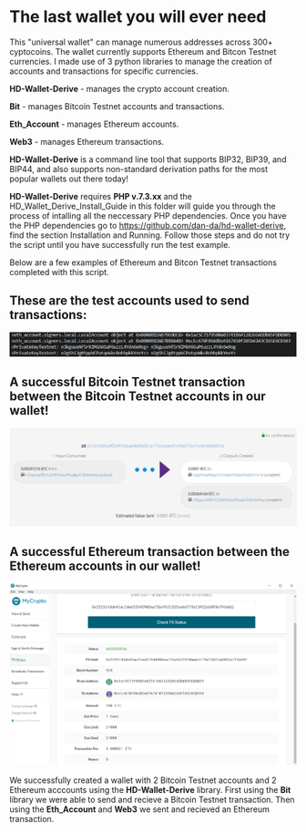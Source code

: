 # The last wallet you will ever need

This "universal wallet" can manage numerous addresses across 300+ cyptocoins. The wallet currently supports Ethereum and Bitcon Testnet currencies. I made use of 3 python libraries to manage the creation of accounts and transactions for specific currencies.

<strong>HD-Wallet-Derive</strong> - manages the crypto account creation. 


<strong>Bit</strong> - manages Bitcoin Testnet accounts and transactions.


<strong>Eth_Account</strong> - manages Ethereum accounts.


<strong>Web3</strong> - manages Ethereum transactions.


<strong>HD-Wallet-Derive</strong> is a command line tool that supports BIP32, BIP39, and BIP44, and also supports non-standard derivation paths for the most popular wallets out there today!

<strong>HD-Wallet-Derive</strong> requires <strong>PHP v.7.3.xx</strong> and the HD_Wallet_Derive_Install_Guide in this folder will guide you through the process of intalling all the neccessary PHP dependencies. Once you have the PHP dependencies go to https://github.com/dan-da/hd-wallet-derive, find the section Installation and Running. Follow those steps and do not try the script until you have successfully run the test example.

Below are a few examples of Ethereum and Bitcon Testnet transactions completed with this script.


## These are the test accounts used to send transactions:


![alt text](https://github.com/chrislbryant/Blockchain/blob/main/Using%20Python%20to%20Send%20BTC%20and%20ETH%20Transactions/Screenshots/test_accounts.PNG)




## A successful Bitcoin Testnet transaction between the Bitcoin Testnet accounts in our wallet!


![alt text](https://github.com/chrislbryant/Blockchain/blob/main/Using%20Python%20to%20Send%20BTC%20and%20ETH%20Transactions/Screenshots/btctest_transaction.PNG)




## A successful Ethereum transaction between the Ethereum accounts in our wallet! 


![alt text](https://github.com/chrislbryant/Blockchain/blob/main/Using%20Python%20to%20Send%20BTC%20and%20ETH%20Transactions/Screenshots/eth_transaction.PNG)




We successfully created a wallet with 2 Bitcoin Testnet accounts and 2 Ethereum acccounts using the <strong>HD-Wallet-Derive</strong> library. First using the <strong>Bit</strong> library we were able to send and recieve a Bitcoin Testnet transaction. Then using the <strong>Eth_Account</strong> and <strong>Web3</strong> we sent and recieved an Ethereum transaction.